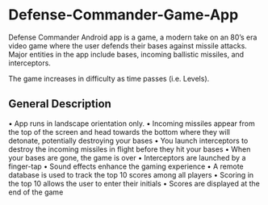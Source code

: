 # Defense-Commander-Game-App
Defense Commander Android app is a game, a modern take on an 80’s era video game where the user defends their bases against 
missile attacks. Major entities in the app include bases, incoming ballistic missiles, and interceptors. 

The game increases in difficulty as time passes (i.e. Levels).

## General Description
• App runs in landscape orientation only.
• Incoming missiles appear from the top of the screen and head towards the bottom where they will detonate, potentially destroying your bases
• You launch interceptors to destroy the incoming missiles in flight before they hit your bases
• When your bases are gone, the game is over
• Interceptors are launched by a finger-tap
• Sound effects enhance the gaming experience
• A remote database is used to track the top 10 scores among all players
• Scoring in the top 10 allows the user to enter their initials
• Scores are displayed at the end of the game


